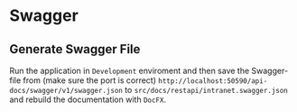 ﻿# Swagger

## Generate Swagger File

Run the application in `Development` enviroment and then save the Swagger-file from (make sure the port is correct) `http://localhost:50590/api-docs/swagger/v1/swagger.json` to `src/docs/restapi/intranet.swagger.json` and rebuild the documentation with `DocFX`.